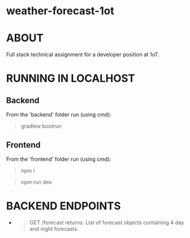 # weather-forecast-1ot

# ABOUT

Full stack technical assignment for a developer position at 1oT.

# RUNNING IN LOCALHOST

## Backend

From the 'backend' folder run (using cmd):

> gradlew bootrun

## Frontend

From the 'frontend' folder run (using cmd):

> npm i

> npm run dev

# BACKEND ENDPOINTS

- > GET /forecast
  > returns: List of forecast objects containing 4 day and night forecasts.
